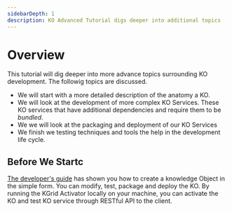 ```yaml
---
sidebarDepth: 1
description: KO Advanced Tutorial digs deeper into additional topics
---
```

# Overview

This tutorial will dig deeper into more advance topics surrounding KO development. The followig topics are discussed.

- We will start with a more detailed description of the anatomy a KO.  
- We will look at the development of more complex KO Services.  These KO services that have additional dependencies and require them to be _bundled_.  
- We we will look at the packaging and deployment of our KO Services 
- We finish we testing techniques and tools the help in the development life cycle.

##  Before We Startc
[The developer's guide](https://kgrid.org/guides/developer/) has shown you how to create a knowledge Object in the simple form. You can modify, test, package and deploy the KO. By running the KGrid Activator locally on your machine, you can activate the KO and test KO service through RESTful API to the client.


